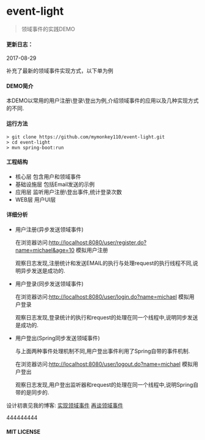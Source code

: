# event-light

> 领域事件的实践DEMO

#### 更新日志：

2017-08-29

补充了最新的领域事件实现方式，以下单为例

#### DEMO简介

  本DEMO以常用的用户注册\登录\登出为例,介绍领域事件的应用以及几种实现方式的不同.

#### 运行方法

    > git clone https://github.com/mymonkey110/event-light.git
    > cd event-light
    > mvn spring-boot:run

#### 工程结构

  * 核心层   包含用户和领域事件
  * 基础设施层  包括Email发送的示例
  * 应用层 监听用户注册\登出事件,统计登录次数
  * WEB层 用户UI层

#### 详细分析

  * 用户注册(异步发送领域事件)

    在浏览器访问:<http://localhost:8080/user/register.do?name=michael&age=10> 模拟用户注册

    观察日志发现,注册统计和发送EMAIL的执行与处理request的执行线程不同,说明异步发送是成功的.

  * 用户登录(同步发送领域事件)

    在浏览器访问:<http://localhost:8080/user/login.do?name=michael> 模拟用户登录

    观察日志发现,登录统计的执行和request的处理在同一个线程中,说明同步发送是成功的.

  * 用户登出(Spring同步发送领域事件)

    与上面两种事件处理机制不同,用户登出事件利用了Spring自带的事件机制.

    在浏览器访问:<http://localhost:8080/user/logout.do?name=michael> 模拟用户登出

    观察日志发现,用户登出监听器和request的处理在同一个线程中,说明Spring自带的是同步的.

  设计初衷见我的博客:
  [实现领域事件](http://michael-j.net/2016/01/19/实现领域事件/)
  [再谈领域事件](http://michael-j.net/2017/08/13/再谈领域事件/)
  
444444444
#### MIT LICENSE



